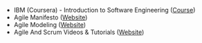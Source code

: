- IBM (Coursera) - Introduction to Software Engineering ([Course](https://www.coursera.org/learn/introduction-to-software-engineering))
- Agile Manifesto ([Website](http://agilemanifesto.org/))
- Agile Modeling ([Website](http://www.agilemodeling.com/))
- Agile And Scrum Videos & Tutorials ([Website](http://www.tvagile.com/))